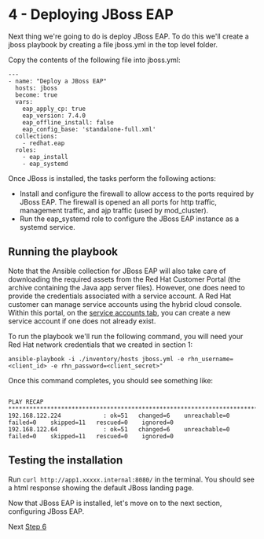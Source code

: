 # 4 - Deploying JBoss EAP

Next thing we're going to do is deploy JBoss EAP.  To do this we'll create a jboss playbook by creating a file jboss.yml in the top level folder.

Copy the contents of the following file into jboss.yml:

```
---
- name: "Deploy a JBoss EAP"
  hosts: jboss
  become: true
  vars:
    eap_apply_cp: true
    eap_version: 7.4.0
    eap_offline_install: false
    eap_config_base: 'standalone-full.xml'
  collections:
    - redhat.eap
  roles:
    - eap_install
    - eap_systemd
```


Once JBoss is installed, the tasks perform the following actions:

* Install and configure the firewall to allow access to the ports required by JBoss EAP. The firewall is opened an all ports for http traffic, management traffic, and ajp traffic (used by mod_cluster).
* Run the eap_systemd role to configure the JBoss EAP instance as a systemd service.

## Running the playbook

Note that the Ansible collection for JBoss EAP will also take care of downloading the required assets from the Red Hat Customer Portal (the archive containing the Java app server files). However, one does need to provide the credentials associated with a service account. A Red Hat customer can manage service accounts using the hybrid cloud console. Within this portal, on the [service accounts tab](https://console.redhat.com/application-services/service-accounts), you can create a new service account if one does not already exist.

To run the playbook we'll run the following command, you will need your Red Hat network credentials that we created in section 1: 

`ansible-playbook -i ./inventory/hosts jboss.yml -e rhn_username=<client_id> -e rhn_password=<client_secret>"`

Once this command completes, you should see something like:

```

PLAY RECAP ***************************************************************************************************************
192.168.122.224            : ok=51   changed=6    unreachable=0    failed=0    skipped=11   rescued=0    ignored=0   
192.168.122.64             : ok=51   changed=6    unreachable=0    failed=0    skipped=11   rescued=0    ignored=0   

```

## Testing the installation

Run `curl http://app1.xxxxx.internal:8080/` in the terminal.  You should see a html response showing the default JBoss landing page.

Now that JBoss EAP is installed, let's move on to the next section, configuring JBoss EAP.

Next [Step 6](./6-configuring-jboss-eap.md)